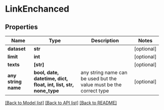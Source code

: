 # LinkEnchanced


## Properties
Name | Type | Description | Notes
------------ | ------------- | ------------- | -------------
**dataset** | **str** |  | [optional] 
**limit** | **int** |  | [optional] 
**texts** | **[str]** |  | [optional] 
**any string name** | **bool, date, datetime, dict, float, int, list, str, none_type** | any string name can be used but the value must be the correct type | [optional]

[[Back to Model list]](../README.md#documentation-for-models) [[Back to API list]](../README.md#documentation-for-api-endpoints) [[Back to README]](../README.md)


